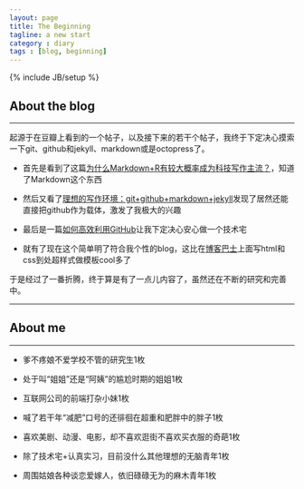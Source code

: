 ```yaml
---
layout: page
title: The Beginning
tagline: a new start
category : diary
tags : [blog, beginning]
---
```

{% include JB/setup %}

## About the blog ##
----------------------
起源于在豆瓣上看到的一个帖子，以及接下来的若干个帖子，我终于下定决心摸索一下git、github和jekyll、markdown或是octopress了。

- 首先是看到了这篇[为什么Markdown+R有较大概率成为科技写作主流？](http://www.yangzhiping.com/tech/r-markdown-knitr.html)，知道了Markdown这个东西

- 然后又看了[理想的写作环境：git+github+markdown+jekyll](http://www.yangzhiping.com/tech/writing-space.html)发现了居然还能直接把github作为载体，激发了我极大的兴趣

- 最后是一篇[如何高效利用GitHub](http://www.yangzhiping.com/tech/github.html)让我下定决心安心做一个技术宅

- 就有了现在这个简单明了符合我个性的blog，这比在[博客巴士](http://desperadoxxx.blogbus.com/index.html)上面写html和css到处超样式做模板cool多了

于是经过了一番折腾，终于算是有了一点儿内容了，虽然还在不断的研究和完善中。

----------------
## About me ##
----------------
- 爹不疼娘不爱学校不管的研究生1枚

- 处于叫“姐姐”还是“阿姨”的尴尬时期的姐姐1枚

- 互联网公司的前端打杂小妹1枚

- 喊了若干年“减肥”口号的还徘徊在超重和肥胖中的胖子1枚

- 喜欢美剧、动漫、电影，却不喜欢逛街不喜欢买衣服的奇葩1枚

- 除了技术宅+认真实习，目前没什么其他理想的无脑青年1枚

- 周围姑娘各种谈恋爱嫁人，依旧碌碌无为的麻木青年1枚

